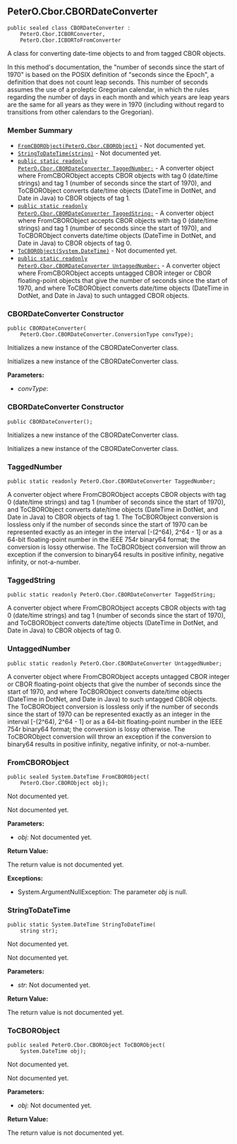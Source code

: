 ## PeterO.Cbor.CBORDateConverter

    public sealed class CBORDateConverter :
        PeterO.Cbor.ICBORConverter,
        PeterO.Cbor.ICBORToFromConverter

A class for converting date-time objects to and from tagged CBOR objects.

In this method's documentation, the "number of seconds since the start of 1970" is based on the POSIX definition of "seconds since the Epoch", a definition that does not count leap seconds. This number of seconds assumes the use of a proleptic Gregorian calendar, in which the rules regarding the number of days in each month and which years are leap years are the same for all years as they were in 1970 (including without regard to transitions from other calendars to the Gregorian).

### Member Summary
* <code>[FromCBORObject(PeterO.Cbor.CBORObject)](#FromCBORObject_PeterO_Cbor_CBORObject)</code> - Not documented yet.
* <code>[StringToDateTime(string)](#StringToDateTime_string)</code> - Not documented yet.
* <code>[public static readonly PeterO.Cbor.CBORDateConverter TaggedNumber;](#TaggedNumber)</code> - A converter object where FromCBORObject accepts CBOR objects with tag 0 (date/time strings) and tag 1 (number of seconds since the start of 1970), and ToCBORObject converts date/time objects (DateTime in DotNet, and Date in Java) to CBOR objects of tag 1.
* <code>[public static readonly PeterO.Cbor.CBORDateConverter TaggedString;](#TaggedString)</code> - A converter object where FromCBORObject accepts CBOR objects with tag 0 (date/time strings) and tag 1 (number of seconds since the start of 1970), and ToCBORObject converts date/time objects (DateTime in DotNet, and Date in Java) to CBOR objects of tag 0.
* <code>[ToCBORObject(System.DateTime)](#ToCBORObject_System_DateTime)</code> - Not documented yet.
* <code>[public static readonly PeterO.Cbor.CBORDateConverter UntaggedNumber;](#UntaggedNumber)</code> - A converter object where FromCBORObject accepts untagged CBOR integer or CBOR floating-point objects that give the number of seconds since the start of 1970, and where ToCBORObject converts date/time objects (DateTime in DotNet, and Date in Java) to such untagged CBOR objects.

<a id="Void_ctor_ConversionType"></a>
### CBORDateConverter Constructor

    public CBORDateConverter(
        PeterO.Cbor.CBORDateConverter.ConversionType convType);

Initializes a new instance of the CBORDateConverter class.

Initializes a new instance of the CBORDateConverter class.

<b>Parameters:</b>

 * <i>convType</i>:

<a id="Void_ctor"></a>
### CBORDateConverter Constructor

    public CBORDateConverter();

Initializes a new instance of the CBORDateConverter class.

Initializes a new instance of the CBORDateConverter class.

<a id="TaggedNumber"></a>
### TaggedNumber

    public static readonly PeterO.Cbor.CBORDateConverter TaggedNumber;

A converter object where FromCBORObject accepts CBOR objects with tag 0 (date/time strings) and tag 1 (number of seconds since the start of 1970), and ToCBORObject converts date/time objects (DateTime in DotNet, and Date in Java) to CBOR objects of tag 1. The ToCBORObject conversion is lossless only if the number of seconds since the start of 1970 can be represented exactly as an integer in the interval [-(2^64), 2^64 - 1] or as a 64-bit floating-point number in the IEEE 754r binary64 format; the conversion is lossy otherwise. The ToCBORObject conversion will throw an exception if the conversion to binary64 results in positive infinity, negative infinity, or not-a-number.

<a id="TaggedString"></a>
### TaggedString

    public static readonly PeterO.Cbor.CBORDateConverter TaggedString;

A converter object where FromCBORObject accepts CBOR objects with tag 0 (date/time strings) and tag 1 (number of seconds since the start of 1970), and ToCBORObject converts date/time objects (DateTime in DotNet, and Date in Java) to CBOR objects of tag 0.

<a id="UntaggedNumber"></a>
### UntaggedNumber

    public static readonly PeterO.Cbor.CBORDateConverter UntaggedNumber;

A converter object where FromCBORObject accepts untagged CBOR integer or CBOR floating-point objects that give the number of seconds since the start of 1970, and where ToCBORObject converts date/time objects (DateTime in DotNet, and Date in Java) to such untagged CBOR objects. The ToCBORObject conversion is lossless only if the number of seconds since the start of 1970 can be represented exactly as an integer in the interval [-(2^64), 2^64 - 1] or as a 64-bit floating-point number in the IEEE 754r binary64 format; the conversion is lossy otherwise. The ToCBORObject conversion will throw an exception if the conversion to binary64 results in positive infinity, negative infinity, or not-a-number.

<a id="FromCBORObject_PeterO_Cbor_CBORObject"></a>
### FromCBORObject

    public sealed System.DateTime FromCBORObject(
        PeterO.Cbor.CBORObject obj);

Not documented yet.

Not documented yet.

<b>Parameters:</b>

 * <i>obj</i>: Not documented yet.

<b>Return Value:</b>

The return value is not documented yet.

<b>Exceptions:</b>

 * System.ArgumentNullException:
The parameter  <i>obj</i>
 is null.

<a id="StringToDateTime_string"></a>
### StringToDateTime

    public static System.DateTime StringToDateTime(
        string str);

Not documented yet.

Not documented yet.

<b>Parameters:</b>

 * <i>str</i>: Not documented yet.

<b>Return Value:</b>

The return value is not documented yet.

<a id="ToCBORObject_System_DateTime"></a>
### ToCBORObject

    public sealed PeterO.Cbor.CBORObject ToCBORObject(
        System.DateTime obj);

Not documented yet.

Not documented yet.

<b>Parameters:</b>

 * <i>obj</i>: Not documented yet.

<b>Return Value:</b>

The return value is not documented yet.
